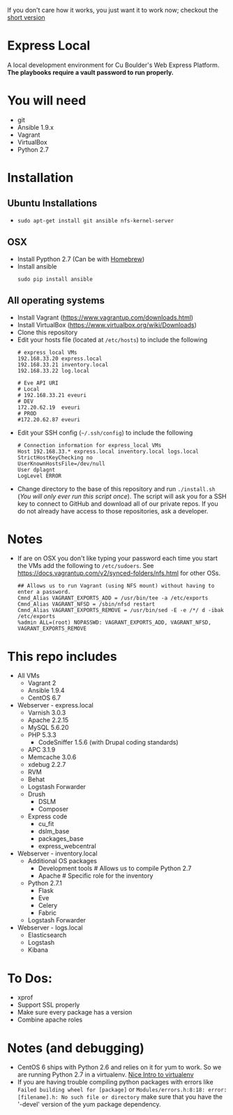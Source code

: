 If you don't care how it works, you just want it to work now; checkout the [short version](README_COMMANDS.md)

# Express Local
A local development environment for Cu Boulder's Web Express Platform. **The playbooks require a vault password to run properly.**

# You will need
* git
* Ansible 1.9.x
* Vagrant
* VirtualBox
* Python 2.7

# Installation
## Ubuntu Installations
* `sudo apt-get install git ansible nfs-kernel-server`

## OSX
* Install Pypthon 2.7 (Can be with [Homebrew](http://brew.sh/))
* Install ansible
  ```
  sudo pip install ansible
  ```

## All operating systems
* Install Vagrant (https://www.vagrantup.com/downloads.html)
* Install VirtualBox (https://www.virtualbox.org/wiki/Downloads)
* Clone this repository
* Edit your hosts file (located at `/etc/hosts`) to include the following
  ```
  # express_local VMs
  192.168.33.20 express.local
  192.168.33.21 inventory.local
  192.168.33.22 log.local

  # Eve API URI
  # Local
  # 192.168.33.21 eveuri
  # DEV
  172.20.62.19  eveuri
  # PROD
  #172.20.62.87 eveuri
  ```
* Edit your SSH config (`~/.ssh/config`) to include the following
  ```
  # Connection information for express_local VMs
  Host 192.168.33.* express.local inventory.local logs.local
  StrictHostKeyChecking no
  UserKnownHostsFile=/dev/null
  User dplagnt
  LogLevel ERROR

  ```
* Change directory to the base of this repository and run `./install.sh` (_You will only ever run this script once_).
  The script will ask you for a SSH key to connect to GitHub and download all of our private repos. If you do not already have access to those repositories, ask a developer.

# Notes
* If are on OSX you don't like typing your password each time you start the VMs add the following to `/etc/sudoers`. See https://docs.vagrantup.com/v2/synced-folders/nfs.html for other OSs.
  ```
  ## Allows us to run Vagrant (using NFS mount) without having to enter a password.
  Cmnd_Alias VAGRANT_EXPORTS_ADD = /usr/bin/tee -a /etc/exports
  Cmnd_Alias VAGRANT_NFSD = /sbin/nfsd restart
  Cmnd_Alias VAGRANT_EXPORTS_REMOVE = /usr/bin/sed -E -e /*/ d -ibak /etc/exports
  %admin ALL=(root) NOPASSWD: VAGRANT_EXPORTS_ADD, VAGRANT_NFSD, VAGRANT_EXPORTS_REMOVE

  ```

# This repo includes
* All VMs
  * Vagrant 2
  * Ansible 1.9.4
  * CentOS 6.7
* Webserver - express.local
  * Varnish 3.0.3
  * Apache 2.2.15
  * MySQL 5.6.20
  * PHP 5.3.3
    * CodeSniffer 1.5.6 (with Drupal coding standards)
  * APC 3.1.9
  * Memcache 3.0.6
  * xdebug 2.2.7
  * RVM
  * Behat
  * Logstash Forwarder
  * Drush
    * DSLM
    * Composer
  * Express code
    * cu_fit
    * dslm_base
    * packages_base
    * express_webcentral
* Webserver - inventory.local
  * Additional OS packages
    * Development tools # Allows us to compile Python 2.7
    * Apache # Specific role for the inventory
  * Python 2.7.1
    * Flask
    * Eve
    * Celery
    * Fabric
  * Logstash Forwarder
* Webserver - logs.local
  * Elasticsearch
  * Logstash
  * Kibana

# To Dos:
* xprof
* Support SSL properly
* Make sure every package has a version
* Combine apache roles

# Notes (and debugging)
* CentOS 6 ships with Python 2.6 and relies on it for yum to work. So we are running Python 2.7 in a virtualenv. [Nice Intro to virtualenv](http://www.dabapps.com/blog/introduction-to-pip-and-virtualenv-python/)
* If you are having trouble compiling python packages with errors like `Failed building wheel for [package]` or `Modules/errors.h:8:18: error: [filename].h: No such file or directory` make sure that you have the '-devel' version of the yum package dependency.

